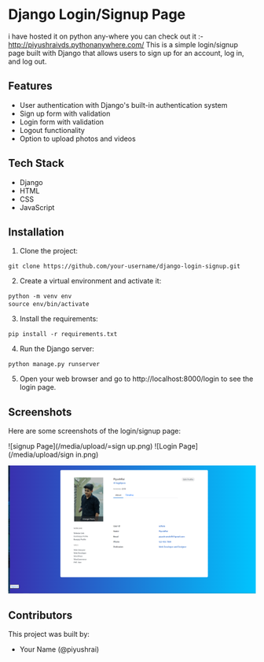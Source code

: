 # Django Login/Signup Page

i have hosted it on python any-where you can check out it :- http://piyushraivds.pythonanywhere.com/
This is a simple login/signup page built with Django that allows users to sign up for an account, log in, and log out.

## Features

* User authentication with Django's built-in authentication system
* Sign up form with validation
* Login form with validation
* Logout functionality
* Option to upload photos and videos

## Tech Stack

* Django
* HTML
* CSS
* JavaScript

## Installation

1. Clone the project:

```
git clone https://github.com/your-username/django-login-signup.git
```

2. Create a virtual environment and activate it:

```
python -m venv env
source env/bin/activate
```

3. Install the requirements:

```
pip install -r requirements.txt
```

4. Run the Django server:

```
python manage.py runserver
```

5. Open your web browser and go to http://localhost:8000/login to see the login page.

## Screenshots

Here are some screenshots of the login/signup page:

![signup Page](/media/upload/=sign up.png)
![Login Page](/media/upload/sign in.png)

![home Page](/media/upload/home.png)

## Contributors

This project was built by:

* Your Name (@piyushrai)


